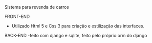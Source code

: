 Sistema para revenda de carros

FRONT-END
- Utilizado Html 5 e Css 3 para criação e estilização das interfaces. 

BACK-END
-feito com django e sqlite, feito pelo próprio orm do django 
